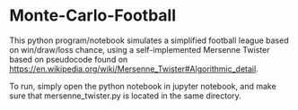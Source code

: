# Monte-Carlo-Football
This python program/notebook simulates a simplified football league based on win/draw/loss chance, using a self-implemented Mersenne Twister based on pseudocode found on https://en.wikipedia.org/wiki/Mersenne_Twister#Algorithmic_detail.

To run, simply open the python notebook in jupyter notebook, and make sure that mersenne_twister.py is located in the same directory. 

